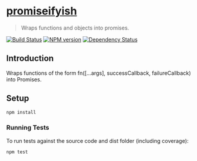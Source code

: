 # [promiseifyish](https://github.com/hal313/promiseifyish)

> Wraps functions and objects into promises.

[![Build Status](http://img.shields.io/travis/hal313/promiseifyish/master.svg?style=flat-square)](https://travis-ci.org/hal313/promiseifyish)
[![NPM version](http://img.shields.io/npm/v/promiseifyish.svg?style=flat-square)](https://www.npmjs.com/package/promiseifyish)
[![Dependency Status](http://img.shields.io/david/hal313/promiseifyish.svg?style=flat-square)](https://david-dm.org/hal313/promiseifyish)

## Introduction

Wraps functions of the form fn([...args], successCallback, failureCallback) into Promises.

## Setup

```bash
npm install
```

### Running Tests

To run tests against the source code and dist folder (including coverage):

```bash
npm test
```

